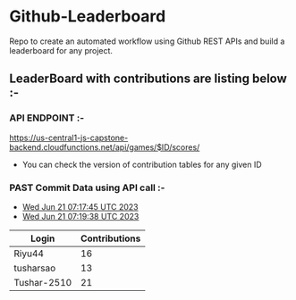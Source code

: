 # Github-Leaderboard
Repo to create an automated workflow using Github REST APIs and build a leaderboard for any project.
## LeaderBoard with contributions are listing below :-
### API ENDPOINT :- 
https://us-central1-js-capstone-backend.cloudfunctions.net/api/games/$ID/scores/
- You can check the version of contribution tables for any given ID
### PAST Commit Data using API call :-

- [Wed Jun 21 07:17:45 UTC 2023](https://us-central1-js-capstone-backend.cloudfunctions.net/api/games/w3gWzPTEz9CNcASsKu1C/scores/)
- [Wed Jun 21 07:19:38 UTC 2023](https://us-central1-js-capstone-backend.cloudfunctions.net/api/games/7uJZXcc1gqMHcWzsHGIW/scores/)
<!--START_TABLE-->
| Login        | Contributions |
| ------------ | ------------- |
| Riyu44 | 16 |
| tusharsao | 13 |
| Tushar-2510 | 21 |
<!--END_TABLE-->
